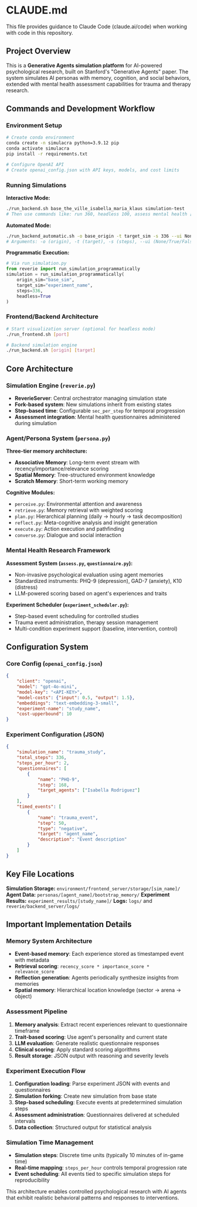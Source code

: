 # CLAUDE.md

This file provides guidance to Claude Code (claude.ai/code) when working with code in this repository.

## Project Overview

This is a **Generative Agents simulation platform** for AI-powered psychological research, built on Stanford's "Generative Agents" paper. The system simulates AI personas with memory, cognition, and social behaviors, extended with mental health assessment capabilities for trauma and therapy research.

## Commands and Development Workflow

### Environment Setup
```bash
# Create conda environment
conda create -n simulacra python=3.9.12 pip
conda activate simulacra
pip install -r requirements.txt

# Configure OpenAI API
# Create openai_config.json with API keys, models, and cost limits
```

### Running Simulations

**Interactive Mode:**
```bash
./run_backend.sh base_the_ville_isabella_maria_klaus simulation-test
# Then use commands like: run 360, headless 100, assess mental health [agent] PHQ-9
```

**Automated Mode:**
```bash
./run_backend_automatic.sh -o base_origin -t target_sim -s 336 --ui None
# Arguments: -o (origin), -t (target), -s (steps), --ui (None/True/False)
```

**Programmatic Execution:**
```python
# Via run_simulation.py
from reverie import run_simulation_programmatically
simulation = run_simulation_programmatically(
    origin_sim="base_sim",
    target_sim="experiment_name", 
    steps=336,
    headless=True
)
```

### Frontend/Backend Architecture
```bash
# Start visualization server (optional for headless mode)
./run_frontend.sh [port]

# Backend simulation engine
./run_backend.sh [origin] [target]
```

## Core Architecture

### Simulation Engine (`reverie.py`)
- **ReverieServer**: Central orchestrator managing simulation state
- **Fork-based system**: New simulations inherit from existing states
- **Step-based time**: Configurable `sec_per_step` for temporal progression
- **Assessment integration**: Mental health questionnaires administered during simulation

### Agent/Persona System (`persona.py`)
**Three-tier memory architecture:**
- **Associative Memory**: Long-term event stream with recency/importance/relevance scoring
- **Spatial Memory**: Tree-structured environment knowledge 
- **Scratch Memory**: Short-term working memory

**Cognitive Modules:**
- `perceive.py`: Environmental attention and awareness
- `retrieve.py`: Memory retrieval with weighted scoring
- `plan.py`: Hierarchical planning (daily → hourly → task decomposition)  
- `reflect.py`: Meta-cognitive analysis and insight generation
- `execute.py`: Action execution and pathfinding
- `converse.py`: Dialogue and social interaction

### Mental Health Research Framework

**Assessment System (`assess.py`, `questionnaire.py`):**
- Non-invasive psychological evaluation using agent memories
- Standardized instruments: PHQ-9 (depression), GAD-7 (anxiety), K10 (distress)
- LLM-powered scoring based on agent's experiences and traits

**Experiment Scheduler (`experiment_scheduler.py`):**
- Step-based event scheduling for controlled studies
- Trauma event administration, therapy session management
- Multi-condition experiment support (baseline, intervention, control)

## Configuration System

### Core Config (`openai_config.json`)
```json
{
    "client": "openai",
    "model": "gpt-4o-mini", 
    "model-key": "<API-KEY>",
    "model-costs": {"input": 0.5, "output": 1.5},
    "embeddings": "text-embedding-3-small",
    "experiment-name": "study_name",
    "cost-upperbound": 10
}
```

### Experiment Configuration (JSON)
```json
{
    "simulation_name": "trauma_study",
    "total_steps": 336,
    "steps_per_hour": 2,
    "questionnaires": [
        {
            "name": "PHQ-9",
            "step": 168,
            "target_agents": ["Isabella Rodriguez"]
        }
    ],
    "timed_events": [
        {
            "name": "trauma_event",
            "step": 50,
            "type": "negative",
            "target": "agent_name",
            "description": "Event description"
        }
    ]
}
```

## Key File Locations

**Simulation Storage:** `environment/frontend_server/storage/[sim_name]/`
**Agent Data:** `personas/[agent_name]/bootstrap_memory/`
**Experiment Results:** `experiment_results/[study_name]/`
**Logs:** `logs/` and `reverie/backend_server/logs/`

## Important Implementation Details

### Memory System Architecture
- **Event-based memory**: Each experience stored as timestamped event with metadata
- **Retrieval scoring**: `recency_score * importance_score * relevance_score`
- **Reflection generation**: Agents periodically synthesize insights from memories
- **Spatial memory**: Hierarchical location knowledge (sector → arena → object)

### Assessment Pipeline
1. **Memory analysis**: Extract recent experiences relevant to questionnaire timeframe
2. **Trait-based scoring**: Use agent's personality and current state  
3. **LLM evaluation**: Generate realistic questionnaire responses
4. **Clinical scoring**: Apply standard scoring algorithms
5. **Result storage**: JSON output with reasoning and severity levels

### Experiment Execution Flow
1. **Configuration loading**: Parse experiment JSON with events and questionnaires
2. **Simulation forking**: Create new simulation from base state
3. **Step-based scheduling**: Execute events at predetermined simulation steps
4. **Assessment administration**: Questionnaires delivered at scheduled intervals
5. **Data collection**: Structured output for statistical analysis

### Simulation Time Management
- **Simulation steps**: Discrete time units (typically 10 minutes of in-game time)
- **Real-time mapping**: `steps_per_hour` controls temporal progression rate
- **Event scheduling**: All events tied to specific simulation steps for reproducibility

This architecture enables controlled psychological research with AI agents that exhibit realistic behavioral patterns and responses to interventions.